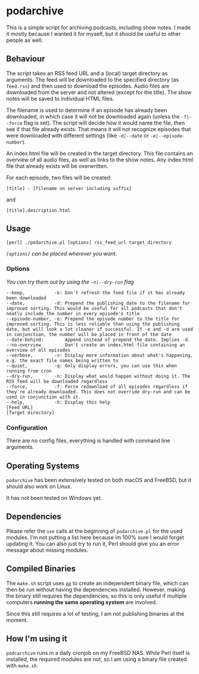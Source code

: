 podarchive
==========
This is a simple script for archiving podcasts, including show notes. I made it mostly because I wanted it for myself, but it should be useful to other people as well.

Behaviour
---------
The script takes an RSS feed URL and a (local) target directory as arguments. The feed will be downloaded to the specified directory (as `feed.rss`) and then used to download the episodes. Audio files are downloaded from the server and not altered (except for the title). The show notes will be saved to individual HTML files.

The filename is used to determine if an episode has already been downloaded, in which case it will not be downloaded again (unless the `-f|--force` flag is set). The script will decide how it would name the file, then see if that file already exists. That means it will not recognize episodes that were downloaded with different settings (like `-d|--date` or `-e|--episode-number`).

An index.html file will be created in the target directory. This file contains an overview of all audio files, as well as links to the show notes. Any index.html file that already exists will be overwritten.

For each episode, two files will be created:

    [title] - [filename on server including suffix]

and

    [title].description.html

Usage
-----
    [perl] ./podarchive.pl [options] rss_feed_url target_directory

_`[options]` can be placed wherever you want._
    
### Options
_You can try them out by using the `-n|--dry-run` flag_

    --keep,           -k: Don't refresh the feed file if it has already been downloaded
    --date,           -d: Prepend the publishing date to the filename for improved sorting. This would be useful for all podcasts that don't neatly include the number in every episode's title
    --episode-number, -e: Prepend the episode number to the title for improved sorting. This is less reliable than using the publishing date, but will look a lot cleaner if successful. If -e and -d are used in conjunction, the number will be placed in front of the date
    --date-behind:        Append instead of prepend the date. Implies -d.
    --no-overview         Don't create an index.html file containing an overview of all episodes
    --verbose,        -v: Display more information about what's happening, e.g. the exact file names being written to
    --quiet,          -q: Only display errors, you can use this when running from cron
    --dry-run,        -n: Display what would happen without doing it. The RSS feed will be downloaded regardless
    --force,          -f: Force redownload of all episodes regardless if they're already downloaded. This does not override dry-run and can be used in conjunction with it.
    --help,           -h: Display this help
    [Feed URL]
    [Target directory]

### Configuration
There are no config files, everything is handled with command line arguments.

Operating Systems
-----------------
`podarchive` has been extensively tested on both macOS and FreeBSD, but it should also work on Linux.

It has not been tested on Windows yet.

Dependencies
------------
Please refer the `use` calls at the beginning of `podarchive.pl` for the used modules. I'm not putting a list here because im 100% sure I would forget updating it. You can also just try to run it, Perl should give you an error message about missing modules.

Compiled Binaries
-----------------
The `make.sh` script uses [`pp`](https://metacpan.org/pod/pp) to create an independent binary file, which can then be run without having the dependencies installed. However, making the binary still requires the dependencies, so this is only useful if multiple computers **running the same operating system** are involved.

Since this still requires a lot of testing, I am not publishing binaries at the moment.

How I'm using it
----------------
`podcarchive` runs in a daily cronjob on my FreeBSD NAS. While Perl itself is installed, the required modules are not, so I am using a binary file created with `make.sh`.
